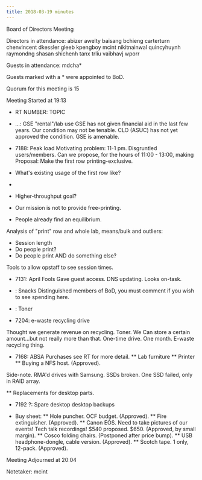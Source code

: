 ```yaml
---
title: 2018-03-19 minutes
---
```

Board of Directors Meeting

Directors in attendance:
abizer
awelty
baisang
bchieng
carterturn
chenvincent
dkessler
gleeb
kpengboy
mcint
nikitnainwal
quincyhuynh
raymondng
shasan
shichenh
tanx
trliu
vaibhavj
wporr

Guests in attendance:
mdcha*

Guests marked with a * were appointed to BoD.

Quorum for this meeting is 15

Meeting Started at 19:13

* RT NUMBER: TOPIC


* ...: GSE "rental"/lab use
GSE has not given financial aid in the last few years. Our condition may not be tenable.
CLO (ASUC) has not yet approved the condition. GSE is amenable.


* 7188: Peak load
Motivating problem: 11-1 pm. Disgruntled users/members. Can we propose, for the hours of 11:00 - 13:00, making 
Proposal: Make the first row printing-exclusive.

- What's existing usage of the first row like?
- 
- Higher-throughput goal?


- Our mission is not to provide free-printing.
 - People already find an equilibrium.

Analysis of "print" row and whole lab, means/bulk and outliers:
- Session length
- Do people print?
- Do people print AND do something else?


Tools to allow opstaff to see session times.


* 7131: April Fools
Gave guest access. DNS updating. Looks on-task.


* : Snacks
Distinguished members of BoD, you must comment if you wish to see spending here.


* : Toner
* 7204: e-waste recycling drive

Thought we generate revenue on recycling.
Toner. We Can store a certain amount...but not really more than that.
One-time drive. One month. E-waste recycling thing.


* 7168: ABSA Purchases
see RT for more detail.
** Lab furniture
** Printer
** Buying a NFS host. (Approved).

Side-note. RMA'd drives with Samsung.
SSDs broken. One SSD failed, only in RAID array.

** Replacements for desktop parts.


* 7192 ?: Spare desktop
desktop backups


* Buy sheet:
** Hole puncher. OCF budget. (Approved).
** Fire extinguisher. (Approved).
** Canon EOS. Need to take pictures of our events! Tech talk recordings! $540 proposed. $650. (Approved, by small margin).
** Cosco folding chairs. (Postponed after price bump).
** USB headphone-dongle, cable version. (Approved).
** Scotch tape. 1 only, 12-pack. (Approved).




Meeting Adjourned at 20:04

Notetaker: mcint

